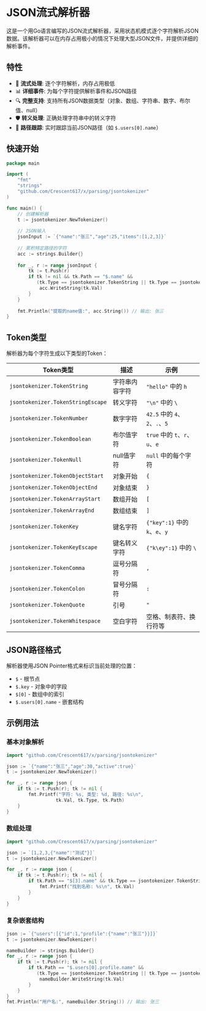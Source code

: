 # JSON流式解析器

这是一个用Go语言编写的JSON流式解析器，采用状态机模式逐个字符解析JSON数据。该解析器可以在内存占用极小的情况下处理大型JSON文件，并提供详细的解析事件。

## 特性

- 🚀 **流式处理**: 逐个字符解析，内存占用极低
- 📊 **详细事件**: 为每个字符提供解析事件和JSON路径
- 🔍 **完整支持**: 支持所有JSON数据类型（对象、数组、字符串、数字、布尔值、null）
- 🛡️ **转义处理**: 正确处理字符串中的转义字符
- 🎯 **路径跟踪**: 实时跟踪当前JSON路径（如 `$.users[0].name`）

## 快速开始

```go
package main

import (
    "fmt"
    "strings"
    "github.com/Crescent617/x/parsing/jsontokenizer"
)

func main() {
    // 创建解析器
    t := jsontokenizer.NewTokenizer()
    
    // JSON输入
    jsonInput := `{"name":"张三","age":25,"items":[1,2,3]}`
    
    // 累积特定路径的字符
    acc := strings.Builder{}
    
    for _, r := range jsonInput {
        tk := t.Push(r)
        if tk != nil && tk.Path == "$.name" && 
           (tk.Type == jsontokenizer.TokenString || tk.Type == jsontokenizer.TokenStringEscape) {
            acc.WriteString(tk.Val)
        }
    }
    
    fmt.Println("提取的name值:", acc.String()) // 输出: 张三
}
```

## Token类型

解析器为每个字符生成以下类型的Token：

| Token类型 | 描述 | 示例 |
|---------|------|------|
| `jsontokenizer.TokenString` | 字符串内容字符 | `"hello"` 中的 `h` |
| `jsontokenizer.TokenStringEscape` | 转义字符 | `"\n"` 中的 `\` |
| `jsontokenizer.TokenNumber` | 数字字符 | `42.5` 中的 `4`、`2`、`.`、`5` |
| `jsontokenizer.TokenBoolean` | 布尔值字符 | `true` 中的 `t`、`r`、`u`、`e` |
| `jsontokenizer.TokenNull` | null值字符 | `null` 中的每个字符 |
| `jsontokenizer.TokenObjectStart` | 对象开始 | `{` |
| `jsontokenizer.TokenObjectEnd` | 对象结束 | `}` |
| `jsontokenizer.TokenArrayStart` | 数组开始 | `[` |
| `jsontokenizer.TokenArrayEnd` | 数组结束 | `]` |
| `jsontokenizer.TokenKey` | 键名字符 | `{"key":1}` 中的 `k`、`e`、`y` |
| `jsontokenizer.TokenKeyEscape` | 键名转义字符 | `{"k\ey":1}` 中的 `\` |
| `jsontokenizer.TokenComma` | 逗号分隔符 | `,` |
| `jsontokenizer.TokenColon` | 冒号分隔符 | `:` |
| `jsontokenizer.TokenQuote` | 引号 | `"` |
| `jsontokenizer.TokenWhitespace` | 空白字符 | 空格、制表符、换行符等 |

## JSON路径格式

解析器使用JSON Pointer格式来标识当前处理的位置：

- `$` - 根节点
- `$.key` - 对象中的字段
- `$[0]` - 数组中的索引
- `$.users[0].name` - 嵌套结构

## 示例用法

### 基本对象解析

```go
import "github.com/Crescent617/x/parsing/jsontokenizer"

json := `{"name":"张三","age":30,"active":true}`
t := jsontokenizer.NewTokenizer()

for _, r := range json {
    if tk := t.Push(r); tk != nil {
        fmt.Printf("字符: %s, 类型: %d, 路径: %s\n", 
                  tk.Val, tk.Type, tk.Path)
    }
}
```

### 数组处理

```go
import "github.com/Crescent617/x/parsing/jsontokenizer"

json := `[1,2,3,{"name":"测试"}]`
t := jsontokenizer.NewTokenizer()

for _, r := range json {
    if tk := t.Push(r); tk != nil {
        if tk.Path == "$[3].name" && tk.Type == jsontokenizer.TokenString {
            fmt.Printf("找到名称: %s\n", tk.Val)
        }
    }
}
```

### 复杂嵌套结构

```go
json := `{"users":[{"id":1,"profile":{"name":"张三"}}]}`
t := jsontokenizer.NewTokenizer()

nameBuilder := strings.Builder{}
for _, r := range json {
    if tk := t.Push(r); tk != nil {
        if tk.Path == "$.users[0].profile.name" && 
           (tk.Type == jsontokenizer.TokenString || tk.Type == jsontokenizer.TokenStringEscape) {
            nameBuilder.WriteString(tk.Val)
        }
    }
}
fmt.Println("用户名:", nameBuilder.String()) // 输出: 张三

